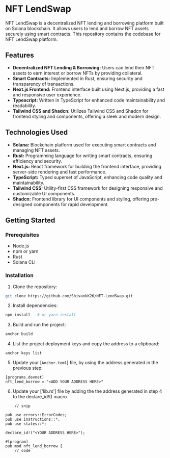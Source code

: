 # NFT LendSwap

NFT LendSwap is a decentralized NFT lending and borrowing platform built on Solana blockchain. It allows users to lend and borrow NFT assets securely using smart contracts. This repository contains the codebase for NFT LendSwap platform.

## Features

- **Decentralized NFT Lending & Borrowing:** Users can lend their NFT assets to earn interest or borrow NFTs by providing collateral.
- **Smart Contracts:** Implemented in Rust, ensuring security and transparency of transactions.
- **Next.js Frontend:** Frontend interface built using Next.js, providing a fast and responsive user experience.
- **Typescript:** Written in TypeScript for enhanced code maintainability and readability.
- **Tailwind CSS and Shadcn:** Utilizes Tailwind CSS and Shadcn for frontend styling and components, offering a sleek and modern design.

## Technologies Used

- **Solana:** Blockchain platform used for executing smart contracts and managing NFT assets.
- **Rust:** Programming language for writing smart contracts, ensuring efficiency and security.
- **Next.js:** React framework for building the frontend interface, providing server-side rendering and fast performance.
- **TypeScript:** Typed superset of JavaScript, enhancing code quality and maintainability.
- **Tailwind CSS:** Utility-first CSS framework for designing responsive and customizable UI components.
- **Shadcn:** Frontend library for UI components and styling, offering pre-designed components for rapid development.

## Getting Started

### Prerequisites

- Node.js
- npm or yarn
- Rust
- Solana CLI

### Installation

1. Clone the repository:

```bash
git clone https://github.com/ShivankK26/NFT-LendSwap.git
```

2. Install dependencies:

```bash
npm install   # or yarn install
```

3. Build and run the project:

```bash
anchor build
```

4. List the project deployment keys and copy the address to a clipboard:

```
anchor keys list
```

5. Update your [`Anchor.toml`] file, by using the address generated in the previous step:

```
[programs.devnet]
nft_lend_borrow = "<ADD YOUR ADDRESS HERE>"
```

6. Update your ['lib.rs'] file by adding the the address generated in step 4 to the declare_id!() macro

```
    // snip

pub use errors::ErrorCodes;
pub use instructions::*;
pub use states::*;

declare_id!("<YOUR ADDRESS HERE>");

#[program]
pub mod nft_lend_borrow {
    // code
```
